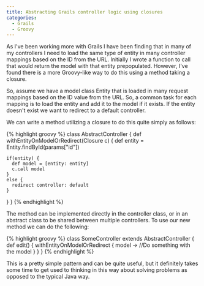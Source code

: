 ```yaml
---
title: Abstracting Grails controller logic using closures
categories: 
  - Grails
  - Groovy
---
```


As I've been working more with Grails I have been finding that in many of my controllers
I need to load the same type of entity in many controller mappings based on the ID
from the URL. Initially I wrote a function to call that would return the model with
that entity prepopulated. However, I've found there is a more Groovy-like way to do
this using a method taking a closure.

So, assume we have a model class Entity that is loaded in many request mappings based
on the ID value from the URL. So, a common task for each mapping is to load the entity
and add it to the model if it exists. If the entity doesn't exist we want to redirect
to a default controller.

We can write a method utilizing a closure to do this quite simply as follows:

{% highlight groovy %}
class AbstractController {
  def withEntityOnModelOrRedirect(Closure c) {
    def entity = Entity.findById(params["id"])

    if(entity) {
      def model = [entity: entity]
      c.call model
    }
    else {
      redirect controller: default
    }
  }
}
{% endhighlight %}

The method can be implemented directly in the controller class, or in an abstract
class to be shared between multiple controllers. To use our new method we can do
the following:

{% highlight groovy %}
class SomeController extends AbstractController {
  def edit() {
    withEntityOnModelOrRedirect { model ->
        //Do something with the model
    }
  }
}
{% endhighlight %}

This is a pretty simple pattern and can be quite useful, but it definitely takes
some time to get used to thinking in this way about solving problems as opposed
to the typical Java way.
